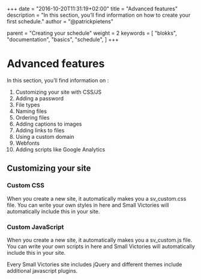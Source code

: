 +++
date            = "2016-10-20T11:31:19+02:00"
title           = "Advanced features"
description     = "In this section, you’ll find information on how to create your first schedule."
author          = "@patrickpietens"

parent          = "Creating your schedule"
weight          = 2
keywords        = [
    "blokks",
    "documentation",
    "basics",
    "schedule",
]
+++

# Advanced features

In this section, you’ll find information on :

1.  Customizing your site with CSS/JS
2.  Adding a password
3.  File types
3.  Naming files
4.  Ordering files
5.  Adding captions to images
6.  Adding links to files
7.  Using a custom domain
8.  Webfonts
9.  Adding scripts like Google Analytics

## Customizing your site

### Custom CSS
When you create a new site, it automatically makes you a sv_custom.css file. You can write your own styles in here and Small Victories will automatically include this in your site.

### Custom JavaScript
When you create a new site, it automatically makes you a sv_custom.js file. You can write your own scripts in here and Small Victories will automatically include this in your site.

Every Small Victories site includes jQuery and different themes include additional javascript plugins.
